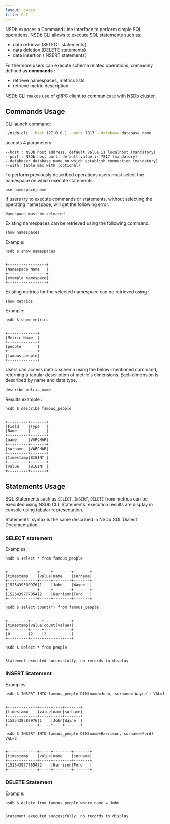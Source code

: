 ```yaml
---
layout: pages
title: CLI
---
```



NSDb exposes a Command Line Interface to perform simple SQL operations.
NSDb CLI allows to execute SQL statements such as:
- data retrieval (SELECT statements)
- data deletion (DELETE statements)
- data insertion (INSERT statements)

Furthermore users can execute schema related operations, commonly defined as **commands** :
- retrieve namespaces, metrics lists
- retrieve metric description

NSDb CLI makes use of gRPC client to communicate with NSDb cluster.

## Commands Usage
CLI launch command:
```sh
./nsdb-cli --host 127.0.0.1 --port 7817 --database database_name
```
accepts 4 parameters:
```
--host : NSDb host address, default value is localhost (mandatory)
--port : NSDb host port, default value is 7817 (mandatory)
--database: database name on which establish connection (mandatory)
--with: table max with (optional)
```

To perform previously described operations users must select the namespace on which execute statements:
```
use namespace_name
```
If users try to execute commands or statements, without selecting the operating namespace, will get the following error:
```
Namespace must be selected
```
Existing namespaces can be retrieved using the following command:
```
show namespaces
```
Example:
```
nsdb $ show namespaces


+-----------------+
|Namespace Name   |
+-----------------+
|example_namespace|
+-----------------+
```

Existing metrics for the selected namespace can be retrieved using :
```
show metrics
```
Example:
```
nsdb $ show metrics


+-------------+
|Metric Name  |
+-------------+
|people       |
+-------------+
|famous_people|
+-------------+
```


Users can access metric schema using the below-mentioned command, returning a tabular description of metric's dimensions. Each dimension is described by name and data type.
```sh
describe metric_name

```
Results example :
```
nsdb $ describe famous_people


+---------+-------+
|Field    |Type   |
|Name     |       |
+---------+-------+
|name     |VARCHAR|
+---------+-------+
|surname  |VARCHAR|
+---------+-------+
|timestamp|BIGINT |
+---------+-------+
|value    |BIGINT |
+---------+-------+
```

## Statements Usage

SQL Statements such as `SELECT`, `INSERT`, `DELETE` from metrics can be executed using NSDb CLI. Statements' execution results are display in console using tabular representation.

Statements' syntax is the same described in NSDb SQL Dialect Documentation.

### SELECT statement

Examples:
```
nsdb $ select * from famous_people


+-------------+-----+--------+-------+
|timestamp    |value|name    |surname|
+-------------+-----+--------+-------+
|1525439380976|1    |John    |Wayne  |
+-------------+-----+--------+-------+
|1525439777854|2    |Harrison|Ford   |
+-------------+-----+--------+-------+
```

```
nsdb $ select count(*) from famous_people


+---------+-----+------------+
|timestamp|value|count(value)|
+---------+-----+------------+
|0        |2    |2           |
+---------+-----+------------+
```

```
nsdb $ select * from people


Statement executed successfully, no records to display
```

### INSERT Statement

Examples:
```
nsdb $ INSERT INTO famous_people DIM(name=John, surname='Wayne') VAL=1


+-------------+-----+----+-------+
|timestamp    |value|name|surname|
+-------------+-----+----+-------+
|1525439380976|1    |John|Wayne  |
+-------------+-----+----+-------+
```

```
nsdb $ INSERT INTO famous_people DIM(name=Harrison, surname=Ford) VAL=2


+-------------+-----+--------+-------+
|timestamp    |value|name    |surname|
+-------------+-----+--------+-------+
|1525439777854|2    |Harrison|Ford   |
+-------------+-----+--------+-------+
```

### DELETE Statement

Example:
```
nsdb $ delete from famous_people where name = John


Statement executed successfully, no records to display
```
